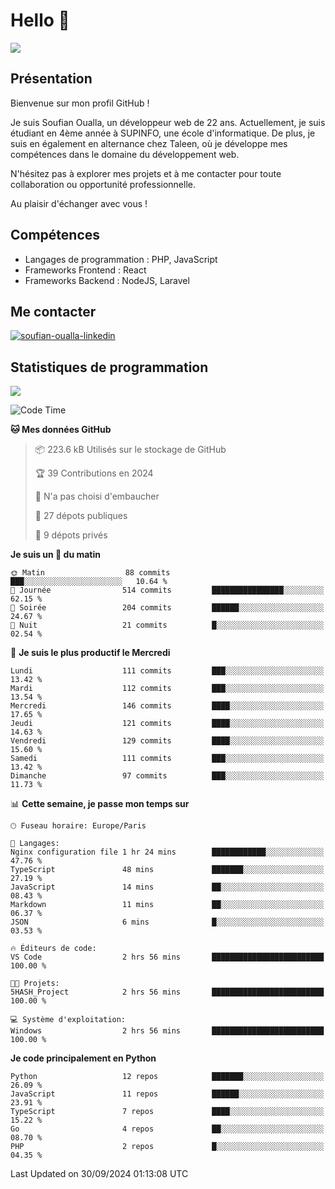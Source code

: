 # Hello 👋

![](https://komarev.com/ghpvc/?username=OSoufian&color=1a1b27)

## Présentation

Bienvenue sur mon profil GitHub !

Je suis Soufian Oualla, un développeur web de 22 ans. Actuellement, je suis étudiant en 4ème année à SUPINFO, une école d'informatique. De plus, je suis en également en alternance chez Taleen, où je développe mes compétences dans le domaine du développement web.

N'hésitez pas à explorer mes projets et à me contacter pour toute collaboration ou opportunité professionnelle.

Au plaisir d'échanger avec vous !

## Compétences

- Langages de programmation : PHP, JavaScript
- Frameworks Frontend : React
- Frameworks Backend : NodeJS, Laravel

## Me contacter

<p>
<a href="https://www.linkedin.com/in/soufian-oualla/" target="_blank"><img align="center" src="https://img.shields.io/badge/-LinkedIn-0077B5?style=for-the-badge&logo=Linkedin&logoColor=white" alt="soufian-oualla-linkedin"/></a>

## Statistiques de programmation

<a href="https://github-readme-stats.vercel.app/api/top-langs/?username=OSoufian&layout=compact">
  <img align="center" src="https://github-readme-stats.vercel.app/api/top-langs/?username=OSoufian&layout=compact"/>
</a>

<br />

<!--START_SECTION:waka-->
![Code Time](http://img.shields.io/badge/Code%20Time-214%20hrs%2038%20mins-blue)

**🐱 Mes données GitHub** 

> 📦 223.6 kB Utilisés sur le stockage de GitHub 
 > 
> 🏆 39 Contributions en 2024
 > 
> 🚫 N'a pas choisi d'embaucher
 > 
> 📜 27 dépots publiques 
 > 
> 🔑 9 dépots privés 
 > 
**Je suis un 🐤 du matin** 

```text
🌞 Matin                  88 commits          ███░░░░░░░░░░░░░░░░░░░░░░   10.64 % 
🌆 Journée                514 commits         ████████████████░░░░░░░░░   62.15 % 
🌃 Soirée                 204 commits         ██████░░░░░░░░░░░░░░░░░░░   24.67 % 
🌙 Nuit                   21 commits          █░░░░░░░░░░░░░░░░░░░░░░░░   02.54 % 
```
📅 **Je suis le plus productif le Mercredi** 

```text
Lundi                    111 commits         ███░░░░░░░░░░░░░░░░░░░░░░   13.42 % 
Mardi                    112 commits         ███░░░░░░░░░░░░░░░░░░░░░░   13.54 % 
Mercredi                 146 commits         ████░░░░░░░░░░░░░░░░░░░░░   17.65 % 
Jeudi                    121 commits         ████░░░░░░░░░░░░░░░░░░░░░   14.63 % 
Vendredi                 129 commits         ████░░░░░░░░░░░░░░░░░░░░░   15.60 % 
Samedi                   111 commits         ███░░░░░░░░░░░░░░░░░░░░░░   13.42 % 
Dimanche                 97 commits          ███░░░░░░░░░░░░░░░░░░░░░░   11.73 % 
```


📊 **Cette semaine, je passe mon temps sur** 

```text
🕑︎ Fuseau horaire: Europe/Paris

💬 Langages: 
Nginx configuration file 1 hr 24 mins        ████████████░░░░░░░░░░░░░   47.76 % 
TypeScript               48 mins             ███████░░░░░░░░░░░░░░░░░░   27.19 % 
JavaScript               14 mins             ██░░░░░░░░░░░░░░░░░░░░░░░   08.43 % 
Markdown                 11 mins             ██░░░░░░░░░░░░░░░░░░░░░░░   06.37 % 
JSON                     6 mins              █░░░░░░░░░░░░░░░░░░░░░░░░   03.53 % 

🔥 Éditeurs de code: 
VS Code                  2 hrs 56 mins       █████████████████████████   100.00 % 

🐱‍💻 Projets: 
5HASH_Project            2 hrs 56 mins       █████████████████████████   100.00 % 

💻 Système d'exploitation: 
Windows                  2 hrs 56 mins       █████████████████████████   100.00 % 
```

**Je code principalement en Python** 

```text
Python                   12 repos            ███████░░░░░░░░░░░░░░░░░░   26.09 % 
JavaScript               11 repos            ██████░░░░░░░░░░░░░░░░░░░   23.91 % 
TypeScript               7 repos             ████░░░░░░░░░░░░░░░░░░░░░   15.22 % 
Go                       4 repos             ██░░░░░░░░░░░░░░░░░░░░░░░   08.70 % 
PHP                      2 repos             █░░░░░░░░░░░░░░░░░░░░░░░░   04.35 % 
```




 Last Updated on 30/09/2024 01:13:08 UTC
<!--END_SECTION:waka-->
